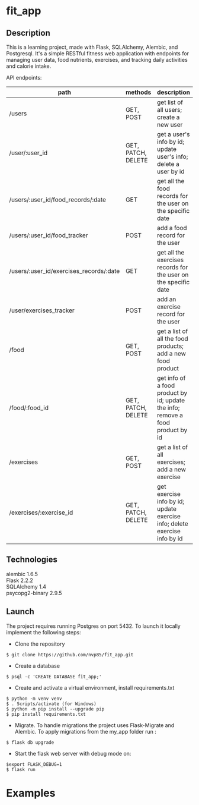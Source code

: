 # fit_app
## Description
This is a learning project, made with Flask, SQLAlchemy, Alembic, and Postgresql. It's a simple RESTful fitness web application with endpoints for managing user data, food nutrients, exercises, and tracking daily activities and calorie intake.

API endpoints:

|path|methods|description|
|----|-------|-----------|
|/users|GET, POST| get list of all users; create a new user|
|/user/:user_id| GET, PATCH, DELETE| get a user's info by id; update user's info; delete a user by id|
|/users/:user_id/food_records/:date|GET | get all the food records for the user on the specific date|
|/users/:user_id/food_tracker| POST| add a food record for the user |
|/users/:user_id/exercises_records/:date| GET| get all the exercises records for the user on the specific date|
|/user/exercises_tracker | POST | add an exercise record for the user|
|/food|GET, POST|get a list of all the food products; add a new food product|
|/food/:food_id|GET, PATCH, DELETE|get info of a food product by id; update the info; remove a food product by id|
|/exercises|GET, POST| get a list of all exercises; add a new exercise|
|/exercises/:exercise_id|GET, PATCH, DELETE|get exercise info by id; update exercise info; delete exercise info by id|

## Technologies
alembic  1.6.5  
Flask  2.2.2  
SQLAlchemy  1.4  
psycopg2-binary  2.9.5  

## Launch
The project requires running Postgres on port 5432. 
To launch it locally implement the following steps:
- Clone the repository
```
$ git clone https://github.com/nvp85/fit_app.git
```
- Create a database
```
$ psql -c 'CREATE DATABASE fit_app;'
```

- Create and activate a virtual environment, install requirements.txt
```
$ python -m venv venv
$ . Scripts/activate (for Windows)
$ python -m pip install --upgrade pip
$ pip install requirements.txt
```
- Migrate. To handle migrations the project uses Flask-Migrate and Alembic. To apply migrations from the my_app folder run : 
```
$ flask db upgrade
```

- Start the flask web server with debug mode on:
```
$export FLASK_DEBUG=1
$ flask run
```
# Examples

